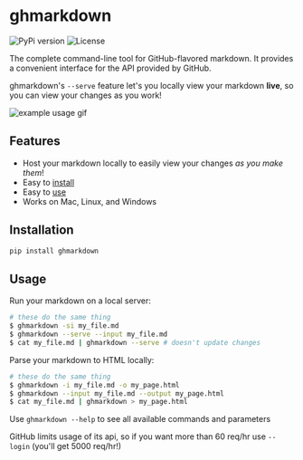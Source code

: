 # ghmarkdown

![PyPi version](https://pypip.in/v/ghmarkdown/badge.svg)
![License](https://pypip.in/license/ghmarkdown/badge.svg)

The complete command-line tool for GitHub-flavored markdown. It provides a convenient interface for the API provided by GitHub.

ghmarkdown's `--serve` feature let's you locally view your markdown __live__, so you can view your changes as you work!

![example usage gif](http://i.imgur.com/WUCWpOM.gif)

## Features

- Host your markdown locally to easily view your changes _as you make them_!
- Easy to [install](#installation)
- Easy to [use](#usage)
- Works on Mac, Linux, and Windows

## Installation
```bash
pip install ghmarkdown
```

## Usage
Run your markdown on a local server:
```bash
# these do the same thing
$ ghmarkdown -si my_file.md
$ ghmarkdown --serve --input my_file.md
$ cat my_file.md | ghmarkdown --serve # doesn't update changes
```

Parse your markdown to HTML locally:
```bash
# these do the same thing
$ ghmarkdown -i my_file.md -o my_page.html
$ ghmarkdown --input my_file.md --output my_page.html
$ cat my_file.md | ghmarkdown > my_page.html
```

Use `ghmarkdown --help` to see all available commands and parameters

GitHub limits usage of its api, so if you want more than 60 req/hr use `--login` (you'll get 5000 req/hr!)


